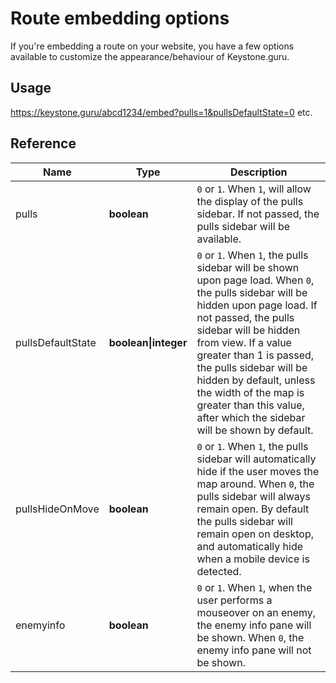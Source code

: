 # Route embedding options

If you're embedding a route on your website, you have a few options available to customize the appearance/behaviour of
Keystone.guru.

## Usage

https://keystone.guru/abcd1234/embed?pulls=1&pullsDefaultState=0 etc.

## Reference

| Name              | Type                 | Description                                                                                                                                                                                                                                                                                                                                                                             |
|-------------------|----------------------|-----------------------------------------------------------------------------------------------------------------------------------------------------------------------------------------------------------------------------------------------------------------------------------------------------------------------------------------------------------------------------------------|
| pulls             | **boolean**          | `0` or `1`. When `1`, will allow the display of the pulls sidebar. If not passed, the pulls sidebar will be available.                                                                                                                                                                                                                                                                  |
| pullsDefaultState | **boolean\|integer** | `0` or `1`. When `1`, the pulls sidebar will be shown upon page load. When `0`, the pulls sidebar will be hidden upon page load. If not passed, the pulls sidebar will be hidden from view. If a value greater than 1 is passed, the pulls sidebar will be hidden by default, unless the width of the map is greater than this value, after which the sidebar will be shown by default. |
| pullsHideOnMove   | **boolean**          | `0` or `1`. When `1`, the pulls sidebar will automatically hide if the user moves the map around. When `0`, the pulls sidebar will always remain open. By default the pulls sidebar will remain open on desktop, and automatically hide when a mobile device is detected.                                                                                                               |
| enemyinfo         | **boolean**          | `0` or `1`. When `1`, when the user performs a mouseover on an enemy, the enemy info pane will be shown. When `0`, the enemy info pane will not be shown.                                                                                                                                                                                                                               |

